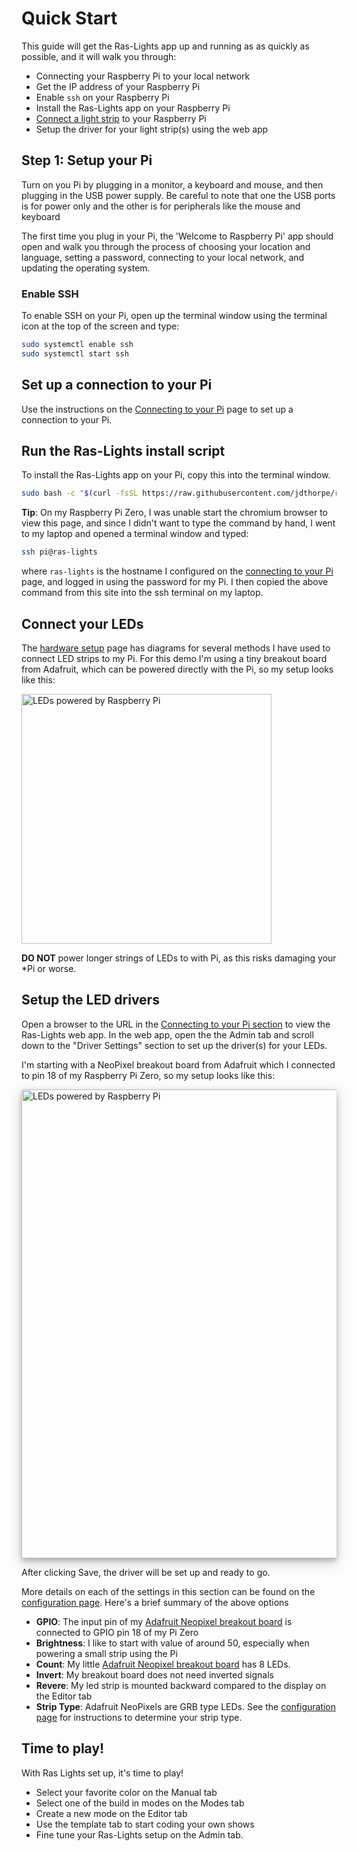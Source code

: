 # Quick Start

This guide will get the Ras-Lights app up and running as as quickly as possible,
and it will walk you through:

-  Connecting your Raspberry Pi to your local network
-  Get the IP address of your Raspberry Pi
-  Enable `ssh` on your Raspberry Pi
-  Install the Ras-Lights app on your Raspberry Pi
-  [Connect a light strip](../hardware-setup) to your Raspberry Pi
-  Setup the driver for your light strip(s) using the web app

## Step 1: Setup your Pi

Turn on you Pi by plugging in a monitor, a keyboard and mouse, and then plugging
in the USB power supply. Be careful to note that one the USB ports is for power
only and the other is for peripherals like the mouse and keyboard

The first time you plug in your Pi, the 'Welcome to Raspberry Pi' app should
open and walk you through the process of choosing your location and language,
setting a password, connecting to your local network, and updating the operating
system.

### Enable SSH

To enable SSH on your Pi, open up the terminal window using the terminal icon at
the top of the screen and type:

```sh
sudo systemctl enable ssh
sudo systemctl start ssh
```

## Set up a connection to your Pi

Use the instructions on the [Connecting to your Pi](../connecting-to-your-pi)
page to set up a connection to your Pi.

## Run the Ras-Lights install script

To install the Ras-Lights app on your Pi, copy this into the terminal window.

```sh
sudo bash -c "$(curl -fsSL https://raw.githubusercontent.com/jdthorpe/ras-lights/main/setup.sh)"
```

**Tip**: On my Raspberry Pi Zero, I was unable start the chromium browser to
view this page, and since I didn't want to type the command by hand, I went to
my laptop and opened a terminal window and typed:

```sh
ssh pi@ras-lights
```

where `ras-lights` is the hostname I configured on the [connecting to your
Pi](../connecting-to-your-pi) page, and logged in using the password for my Pi. I
then copied the above command from this site into the ssh terminal on my laptop.

## Connect your LEDs

The [hardware setup](../hardware-setup) page has diagrams for several methods I
have used to connect LED strips to my Pi. For this demo I'm using a tiny
breakout board from Adafruit, which can be powered directly with the Pi, so my
setup looks like this:

<img 
    src="/ras-lights/assets/images/pi-powered-pixels.png" 
    alt="LEDs powered by Raspberry Pi" 
    style="width:400px;"/>

**DO NOT** power longer strings of LEDs to with Pi, as this risks damaging your
*Pi or worse.

## Setup the LED drivers

Open a browser to the URL in the [Connecting to your Pi
section](../connecting-to-your-pi) to view the Ras-Lights web app. In the web
app, open the the Admin tab and scroll down to the "Driver Settings" section to
set up the driver(s) for your LEDs.

I'm starting with a NeoPixel breakout board from Adafruit which I connected to
pin 18 of my Raspberry Pi Zero, so my setup looks like this:

<img 
    src="/ras-lights/assets/images/getting-started-driver.png" 
    alt="LEDs powered by Raspberry Pi" 
    style="width:750px; box-shadow: 0 4px 8px 0 rgb(0 0 0 / 20%), 0 6px 20px 0 rgb(0 0 0 / 19%);"/>

After clicking Save, the driver will be set up and ready to go. 

More details on each of the settings in this section can be found on the
[configuration page](../configuration).  Here's a brief summary of the above options

-   **GPIO**: The input pin of my [Adafruit
    Neopixel breakout
    board](https://www.amazon.com/Adafruit-NeoPixel-Arduino-Integrated-Drivers/dp/B00IEDH26K/ref=sr_1_7?keywords=adafruit+neopixel&qid=1645933197&sprefix=adafruit+neop%2Caps%2C167&sr=8-7) is connected to GPIO pin 18 of my Pi Zero
-   **Brightness**: I like to start with value of around 50, especially when powering a small strip using the Pi
-   **Count**: My little [Adafruit Neopixel breakout
board](https://www.amazon.com/Adafruit-NeoPixel-Arduino-Integrated-Drivers/dp/B00IEDH26K/ref=sr_1_7?keywords=adafruit+neopixel&qid=1645933197&sprefix=adafruit+neop%2Caps%2C167&sr=8-7)
    has 8 LEDs.
-   **Invert**: My breakout board does not need inverted signals
-   **Revere**: My led strip is mounted backward compared to the display on the Editor tab
-   **Strip Type**: Adafruit NeoPixels are GRB type LEDs. See the [configuration
    page]() for instructions to determine your strip type.

## Time to play!

With Ras Lights set up, it's time to play!

-   Select your favorite color on the Manual tab
-   Select one of the build in modes on the Modes tab
-   Create a new mode on the Editor tab
-   Use the template tab to start coding your own shows
-   Fine tune your Ras-Lights setup on the Admin tab.
